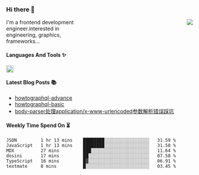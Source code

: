 <!--
**zhaohuanyuu/zhaohuanyuu** is a ✨ _special_ ✨ repository because its `README.md` (this file) appears on your GitHub profile.
-->

### Hi there 👋

<picture>
  <source media="(prefers-color-scheme: dark)" srcset="https://github-readme-stats.vercel.app/api?username=zhaohuanyuu&count_private=true&show_icons=true&theme=city_lights&hide_title=true">
  <img align="right" src="https://github-readme-stats.vercel.app/api?username=zhaohuanyuu&count_private=true&show_icons=true&hide_title=true">
</picture>

<p align="left" style="width:40%">I'm a frontend development engineer.interested in engineering, graphics, frameworks...</p>

#### Languages And Tools ✨

<img align="left" height="20" src="https://skillicons.dev/icons?i=js,ts,nodejs,react,vue,gatsby,materialui,graphql,nestjs,electron,flutter" />

</br>

#### Latest Blog Posts 📚
<!-- BLOG-POST-LIST:START -->
- [howtographql-advance](https://zhy.gatsbyjs.io/blog/graphql-advance)
- [howtographql-basic](https://zhy.gatsbyjs.io/blog/graphql-basic)
- [body-parser处理application/x-www-urlencoded参数解析错误踩坑](https://zhy.gatsbyjs.io/post/body-parser)
<!-- BLOG-POST-LIST:END -->

#### Weekly Time Spend On ⏳
<!--START_SECTION:waka-->

```text
JSON         1 hr 13 mins    ████████░░░░░░░░░░░░░░░░░   31.59 %
JavaScript   1 hr 13 mins    ████████░░░░░░░░░░░░░░░░░   31.58 %
MDX          27 mins         ███░░░░░░░░░░░░░░░░░░░░░░   11.64 %
dosini       17 mins         ██░░░░░░░░░░░░░░░░░░░░░░░   07.58 %
TypeScript   16 mins         █▓░░░░░░░░░░░░░░░░░░░░░░░   06.91 %
textmate     8 mins          █░░░░░░░░░░░░░░░░░░░░░░░░   03.45 %
```

<!--END_SECTION:waka-->

